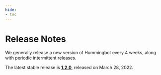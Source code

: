 ```yaml
---
hide:
- toc
---
```


# Release Notes

We generally release a new version of Hummingbot every 4 weeks, along with periodic intermittent releases.

The latest stable release is **[1.2.0](/release-notes/1.2.0)**, released on March 28, 2022.

